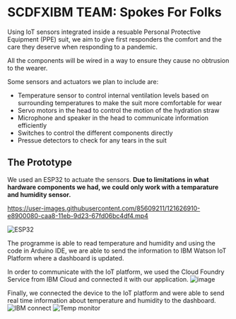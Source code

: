# SCDFXIBM TEAM: Spokes For Folks

Using IoT sensors integrated inside a resuable Personal Protective Equipment (PPE) suit, we aim to give first responders the comfort and the care they deserve when responding to a pandemic.

All the components will be wired in a way to ensure they cause no obtrusion to the wearer.

Some sensors and actuators we plan to include are: 
- Temperature sensor to control internal ventilation levels based on surrounding temperatures to make the suit more comfortable for wear
- Servo motors in the head to control the motion of the hydration straw
- Microphone and speaker in the head to communicate information efficiently
- Switches to control the different components directly
- Pressue detectors to check for any tears in the suit

## The Prototype

We used an ESP32 to actuate the sensors. **Due to limitations in what hardware components we had, we could only work with a temparature and humidity sensor.**


https://user-images.githubusercontent.com/85609211/121626910-e8900080-caa8-11eb-9d23-67fd06bc4df4.mp4



![ESP32](https://user-images.githubusercontent.com/85609211/121624043-5e916900-caa3-11eb-9d84-510e08fbd472.png)


The programme is able to read temperature and humidity and using the code in Arduino IDE, we are able to send the information to IBM Watson IoT 
Platform where a dashboard is updated.

In order to communicate with the IoT platform, we used the Cloud Foundry Service from IBM Cloud and connected it with our application.
![image](https://user-images.githubusercontent.com/85609211/121624425-1757a800-caa4-11eb-9d02-088a273648d2.png)

Finally, we connected the device to the IoT platform and were able to send real time information about temperature and humidity to the dashboard.
![IBM connect](https://user-images.githubusercontent.com/85609211/121624630-71f10400-caa4-11eb-928a-1e3b3f752206.png)
![Temp monitor](https://user-images.githubusercontent.com/85609211/121624638-73bac780-caa4-11eb-928c-b6a2b1517c01.png)

